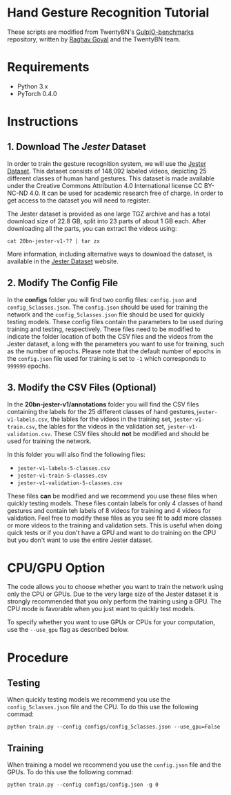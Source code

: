 # Hand Gesture Recognition Tutorial

These scripts are modified from TwentyBN's [GulpIO-benchmarks](https://github.com/TwentyBN/GulpIO-benchmarks) repository, written by [Raghav Goyal](https://github.com/raghavgoyal14) and the TwentyBN team.

# Requirements

- Python 3.x
- PyTorch 0.4.0

# Instructions

## 1. Download The *Jester* Dataset

In order to train the gesture recognition system, we will use the [Jester Dataset](https://www.twentybn.com/datasets/jester). This dataset consists of 148,092 labeled videos, depicting 25 different classes of human hand gestures. This dataset is made available under the Creative Commons Attribution 4.0 International license CC BY-NC-ND 4.0. It can be used for academic research free of charge. In order to get access to the dataset you will need to register.

The Jester dataset is provided as one large TGZ archive and has a total download size of 22.8 GB, split into 23 parts of about 1 GB each. After downloading all the parts, you can extract the videos using:

`cat 20bn-jester-v1-?? | tar zx`

More information, including alternative ways to download the dataset, is available in the [Jester Dataset](https://www.twentybn.com/datasets/jester) website. 

## 2. Modify The Config File

In the **configs** folder you will find two config files: `config.json` and `config_5classes.json`. The `config.json` should be used for training the network and the `config_5classes.json` file should be used for quickly testing models. These config files contain the parameters to be used during training and testing, respectively. These files need to be modified to indicate the folder location of both the CSV files and the videos from the Jester dataset, a long with the parameters you want to use for training, such as the number of epochs. Please note that the default number of epochs in the `config.json` file used for training is set to `-1` which corresponds to `999999` epochs. 

## 3. Modify the CSV Files (Optional)

In the **20bn-jester-v1/annotations** folder you will find the CSV files containing the labels for the 25 different classes of hand gestures,`jester-v1-labels.csv`, the lables for the videos in the training set, `jester-v1-train.csv`, the lables for the videos in the validation set, `jester-v1-validation.csv`. These CSV files should **not** be modified and should be used for training the network.

In this folder you will also find the following files:
* `jester-v1-labels-5-classes.csv`
* `jester-v1-train-5-classes.csv`
* `jester-v1-validation-5-classes.csv`

These files **can** be modified and we recommend you use these files when quickly testing models. These files contain labels for only 4 classes of hand gestures and contain teh labels of 8 videos for training and 4 videos for validation. Feel free to modify these files as you see fit to add more classes or more videos to the training and validation sets. This is useful when doing quick tests or if you don't have a GPU and want to do training on the CPU but you don't want to use the entire Jester dataset. 


# CPU/GPU Option

The code allows you to choose whether you want to train the network using only the CPU or GPUs. Due to the very large size of the Jester dataset it is strongly recommended that you only perform the training using a GPU. The CPU mode is favorable when you just want to quickly test models. 

To specify whether you want to use GPUs or CPUs for your computation, use the `--use_gpu` flag as described below.

# Procedure

## Testing

When quickly testing models we recommend you use the `config_5classes.json` file and the CPU. To do this use the following commad:

`python train.py --config configs/config_5classes.json --use_gpu=False`

## Training

When training a model we recommend you use the `config.json` file and the GPUs. To do this use the following commad:

`python train.py --config configs/config.json -g 0`




